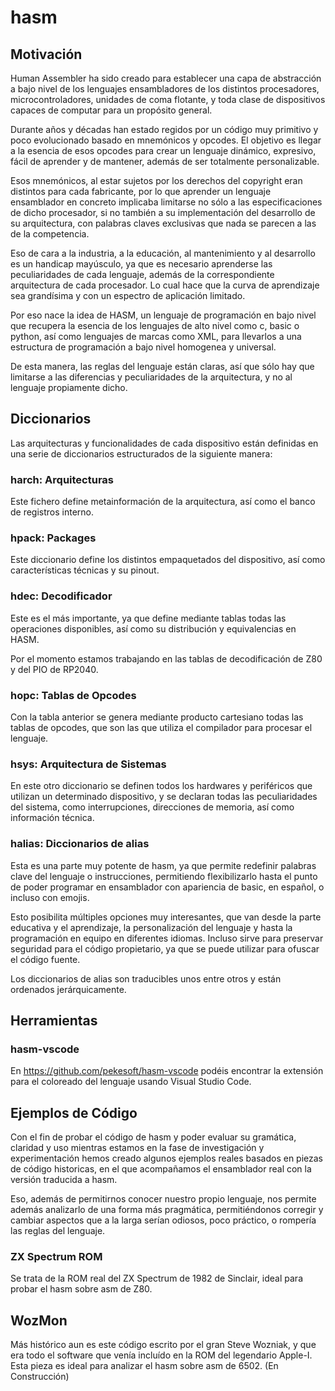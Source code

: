 # hasm
## Motivación
Human Assembler ha sido creado para establecer una capa de abstracción a bajo nivel de los lenguajes ensambladores de los distintos procesadores, microcontroladores, unidades de coma flotante, y toda clase de dispositivos capaces de computar para un propósito general.

Durante años y décadas han estado regidos por un código muy primitivo y poco evolucionado basado en mnemónicos y opcodes. El objetivo es llegar a la esencia de esos opcodes para crear un lenguaje dinámico, expresivo, fácil de aprender y de mantener, además de ser totalmente personalizable.

Esos mnemónicos, al estar sujetos por los derechos del copyright eran distintos para cada fabricante, por lo que aprender un lenguaje ensamblador en concreto implicaba limitarse no sólo a las especificaciones de dicho procesador, si no también a su implementación del desarrollo de su arquitectura, con palabras claves exclusivas que nada se parecen a las de la competencia.

Eso de cara a la industria, a la educación, al mantenimiento y al desarrollo es un handicap mayúsculo, ya que es necesario aprenderse las peculiaridades de cada lenguaje, además de la correspondiente arquitectura de cada procesador. Lo cual hace que la curva de aprendizaje sea grandísima y con un espectro de aplicación limitado.

Por eso nace la idea de HASM, un lenguaje de programación en bajo nivel que recupera la esencia de los lenguajes de alto nivel como c, basic o python, así como lenguajes de marcas como XML, para llevarlos a una estructura de programación a bajo nivel homogenea y universal.

De esta manera, las reglas del lenguaje están claras, así que sólo hay que limitarse a las diferencias y peculiaridades de la arquitectura, y no al lenguaje propiamente dicho.

## Diccionarios

Las arquitecturas y funcionalidades de cada dispositivo están definidas en una serie de diccionarios estructurados de la siguiente manera:

### harch: Arquitecturas

Este fichero define metainformación de la arquitectura, así como el banco de registros interno.

### hpack: Packages

Este diccionario define los distintos empaquetados del dispositivo, así como características técnicas y su pinout.

### hdec: Decodificador

Este es el más importante, ya que define mediante tablas todas las operaciones disponibles, así como su distribución y equivalencias en HASM.

Por el momento estamos trabajando en las tablas de decodificación de Z80 y del PIO de RP2040.

### hopc: Tablas de Opcodes

Con la tabla anterior se genera mediante producto cartesiano todas las tablas de opcodes, que son las que utiliza el compilador para procesar el lenguaje.

### hsys: Arquitectura de Sistemas

En este otro diccionario se definen todos los hardwares y periféricos que utilizan un determinado dispositivo, y se declaran todas las peculiaridades del sistema, como interrupciones, direcciones de memoria, así como información técnica.

### halias: Diccionarios de alias

Esta es una parte muy potente de hasm, ya que permite redefinir palabras clave del lenguaje o instrucciones, permitiendo flexibilizarlo hasta el punto de poder programar en ensamblador con apariencia de basic, en español, o incluso con emojis.

Esto posibilita múltiples opciones muy interesantes, que van desde la parte educativa y el aprendizaje, la personalización del lenguaje y hasta la programación en equipo en diferentes idiomas. Incluso sirve para preservar seguridad para el código propietario, ya que se puede utilizar para ofuscar el código fuente.

Los diccionarios de alias son traducibles unos entre otros y están ordenados jerárquicamente.

## Herramientas

### hasm-vscode

En https://github.com/pekesoft/hasm-vscode podéis encontrar la extensión para el coloreado del lenguaje usando Visual Studio Code.

## Ejemplos de Código

Con el fin de probar el código de hasm y poder evaluar su gramática, claridad y uso mientras estamos en la fase de investigación y experimentación hemos creado algunos ejemplos reales basados en piezas de código historicas, en el que acompañamos el ensamblador real con la versión traducida a hasm.

Eso, además de permitirnos conocer nuestro propio lenguaje, nos permite además analizarlo de una forma más pragmática, permitiéndonos corregir y cambiar aspectos que a la larga serían odiosos, poco práctico, o rompería las reglas del lenguaje.

### ZX Spectrum ROM

Se trata de la ROM real del ZX Spectrum de 1982 de Sinclair, ideal para probar el hasm sobre asm de Z80.

## WozMon

Más histórico aun es este código escrito por el gran Steve Wozniak, y que era todo el software que venía incluído en la ROM del legendario Apple-I. Esta pieza es ideal para analizar el hasm sobre asm de 6502. (En Construcción)